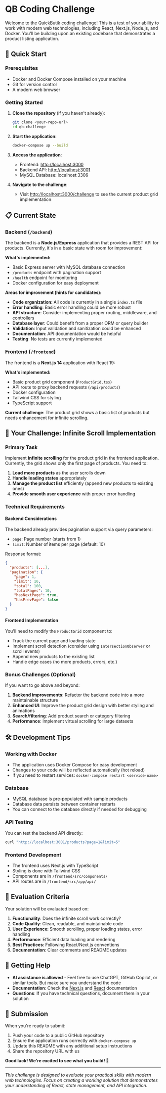 # QB Coding Challenge

Welcome to the QuickButik coding challenge! This is a test of your ability to work with modern web technologies, including React, Next.js, Node.js, and Docker. You'll be building upon an existing codebase that demonstrates a product listing application.

## 🚀 Quick Start

### Prerequisites
- Docker and Docker Compose installed on your machine
- Git for version control
- A modern web browser

### Getting Started

1. **Clone the repository** (if you haven't already):
   ```bash
   git clone <your-repo-url>
   cd qb-challenge
   ```

2. **Start the application**:
   ```bash
   docker-compose up --build
   ```

3. **Access the application**:
   - Frontend: [http://localhost:3000](http://localhost:3000)
   - Backend API: [http://localhost:3001](http://localhost:3001)
   - MySQL Database: localhost:3306

4. **Navigate to the challenge**:
   - Visit [http://localhost:3000/challenge](http://localhost:3000/challenge) to see the current product grid implementation

## 📋 Current State

### Backend (`/backend`)
The backend is a **Node.js/Express** application that provides a REST API for products. Currently, it's in a basic state with room for improvement:

**What's implemented:**
- Basic Express server with MySQL database connection
- `/products` endpoint with pagination support
- `/health` endpoint for monitoring
- Docker configuration for easy deployment

**Areas for improvement (hints for candidates):**
- **Code organization**: All code is currently in a single `index.ts` file
- **Error handling**: Basic error handling could be more robust
- **API structure**: Consider implementing proper routing, middleware, and controllers
- **Database layer**: Could benefit from a proper ORM or query builder
- **Validation**: Input validation and sanitization could be enhanced
- **Documentation**: API documentation would be helpful
- **Testing**: No tests are currently implemented

### Frontend (`/frontend`)
The frontend is a **Next.js 14** application with React 19:

**What's implemented:**
- Basic product grid component (`ProductGrid.tsx`)
- API route to proxy backend requests (`/api/products`)
- Docker configuration
- Tailwind CSS for styling
- TypeScript support

**Current challenge**: The product grid shows a basic list of products but needs enhancement for infinite scrolling.

## 🎯 Your Challenge: Infinite Scroll Implementation

### Primary Task
Implement **infinite scrolling** for the product grid in the frontend application. Currently, the grid shows only the first page of products. You need to:

1. **Load more products** as the user scrolls down
2. **Handle loading states** appropriately
3. **Manage the product list** efficiently (append new products to existing ones)
4. **Provide smooth user experience** with proper error handling

### Technical Requirements

#### Backend Considerations
The backend already provides pagination support via query parameters:
- `page`: Page number (starts from 1)
- `limit`: Number of items per page (default: 10)

Response format:
```json
{
  "products": [...],
  "pagination": {
    "page": 1,
    "limit": 10,
    "total": 100,
    "totalPages": 10,
    "hasNextPage": true,
    "hasPrevPage": false
  }
}
```

#### Frontend Implementation
You'll need to modify the `ProductGrid` component to:
- Track the current page and loading state
- Implement scroll detection (consider using `IntersectionObserver` or scroll events)
- Append new products to the existing list
- Handle edge cases (no more products, errors, etc.)

### Bonus Challenges (Optional)
If you want to go above and beyond:

1. **Backend improvements**: Refactor the backend code into a more maintainable structure
2. **Enhanced UI**: Improve the product grid design with better styling and animations
3. **Search/filtering**: Add product search or category filtering
4. **Performance**: Implement virtual scrolling for large datasets

## 🛠 Development Tips

### Working with Docker
- The application uses Docker Compose for easy development
- Changes to your code will be reflected automatically (hot reload)
- If you need to restart services: `docker-compose restart <service-name>`

### Database
- MySQL database is pre-populated with sample products
- Database data persists between container restarts
- You can connect to the database directly if needed for debugging

### API Testing
You can test the backend API directly:
```bash
curl "http://localhost:3001/products?page=1&limit=5"
```

### Frontend Development
- The frontend uses Next.js with TypeScript
- Styling is done with Tailwind CSS
- Components are in `/frontend/src/components/`
- API routes are in `/frontend/src/app/api/`

## 📝 Evaluation Criteria

Your solution will be evaluated based on:

1. **Functionality**: Does the infinite scroll work correctly?
2. **Code Quality**: Clean, readable, and maintainable code
3. **User Experience**: Smooth scrolling, proper loading states, error handling
4. **Performance**: Efficient data loading and rendering
5. **Best Practices**: Following React/Next.js conventions
6. **Documentation**: Clear comments and README updates

## 🎉 Getting Help

- **AI assistance is allowed** - Feel free to use ChatGPT, GitHub Copilot, or similar tools. But make sure you understand the code
- **Documentation**: Check the [Next.js](https://nextjs.org/docs) and [React](https://react.dev) documentation
- **Questions**: If you have technical questions, document them in your solution

## 🚀 Submission

When you're ready to submit:
1. Push your code to a public GitHub repository
2. Ensure the application runs correctly with `docker-compose up`
3. Update this README with any additional setup instructions
4. Share the repository URL with us

**Good luck! We're excited to see what you build! 🚀**

---

*This challenge is designed to evaluate your practical skills with modern web technologies. Focus on creating a working solution that demonstrates your understanding of React, state management, and API integration.*
